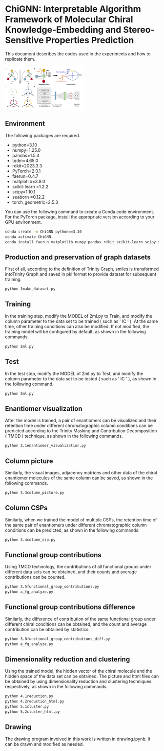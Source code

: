 # ChiGNN: Interpretable Algorithm Framework of Molecular Chiral Knowledge-Embedding and Stereo-Sensitive Properties Prediction  
This document describes the codes used in the experiments and how to replicate them.

<img src="\20241111-Figure.png" alt="20241111-Figure" style="zoom: 25%;" />

## Environment
The following packages are required.
- python=3.10
- numpy=1.25.0
- pandas=1.5.3
- tqdm=4.65.0
- rdkit=2023.3.3
- PyTorch=2.0.1  
- faerun=0.4.7
- matplotlib=3.9.0
- scikit-learn =1.2.2
- scipy=1.10.1
- seaborn =0.12.2
- torch_geometric=2.5.3


You can use the following command to create a Conda code environment. For the PyTorch package, install the appropriate version according to your GPU environment.
```sh
conda create -n ChiGNN python==3.10
conda activate ChiGNN
conda install faerun matplotlib numpy pandas rdkit scikit-learn scipy seaborn torch torch_geometric tqdm 
```





## Production and preservation of graph datasets
First of all, according to the definition of Trinity Graph, smiles is transformed intoTrinity Graph and saved in pkl format to provide dataset for subsequent training.
```sh
python 1make_dataset.py
```

## Training
In the training step, modify the MODEL of 2ml.py to Train, and modify the column parameter to the data set to be trained ( such as ' IC ' ). At the same time, other training conditions can also be modified. If not modified, the training model will be configured by default, as shown in the following commands.
```sh
python 2ml.py
```

## Test
In the test step, modify the MODEL of 2ml.py to Test, and modify the column parameter to the data set to be tested ( such as ' IC ' ), as shown in the following command.
```sh
python 2ml.py
```

## Enantiomer visualization
After the model is trained, a pair of enantiomers can be visualized and their retention time under different chromatographic column conditions can be predicted according to the Trinity Masking and Contribution Decomposition ( TMCD ) technique, as shown in the following commands.
```sh
python 3.1enantiomer_visualization.py
```


## Column picture
Similarly, the visual images, adjacency matrices and other data of the chiral enantiomer molecules of the same column can be saved, as shown in the following commands.
```sh
python 3.3column_picture.py
```

## Column CSPs
Similarly, when we trained the model of multiple CSPs, the retention time of the same pair of enantiomers under different chromatographic column conditions can be predicted, as shown in the following commands.
```sh
python 3.4column_csp.py
```

## Functional group contributions
Using TMCD technology, the contributions of all functional groups under different data sets can be obtained, and their counts and average contributions can be counted.
```sh
python 3.5functional_group_contributions.py
python a_fg_analyze.py
```

## Functional group contributions difference
Similarly, the difference of contribution of the same functional group under different chiral conditions can be obtained, and the count and average contribution can be obtained by statistics.
```sh
python 3.8functional_group_contributions_diff.py
python a_fg_analyze.py
```


## Dimensionality reduction and clustering
Using the trained model, the hidden vector of the chiral molecule and the hidden space of the data set can be obtained. The picture and html files can be obtained by using dimensionality reduction and clustering techniques respectively, as shown in the following commands.
```sh
python 4.1reduction.py
python 4.2reduction_html.py
python 5.1cluster.py
python 5.2cluster_html.py
```


## Drawing
The drawing program involved in this work is written in drawing.ipynb. It can be drawn and modified as needed.

